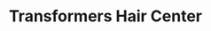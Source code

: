 ---
title: "Transformers Hair Center"
url: /shreveport/transformers-hair-center/
shop: hairdresser
---